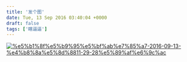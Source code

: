 ```yaml
---
title: '发个图'
date: Tue, 13 Sep 2016 03:40:04 +0000
draft: false
tags: ['瞎逼逼']
---
```


[![%e5%b1%8f%e5%b9%95%e5%bf%ab%e7%85%a7-2016-09-13-%e4%b8%8a%e5%8d%8811-29-28%e5%89%af%e6%9c%ac](http://www.karsa.info/blog/wp-content/uploads/2016/09/屏幕快照-2016-09-13-上午11.29.28副本-300x180.jpg)](http://www.karsa.info/blog/wp-content/uploads/2016/09/屏幕快照-2016-09-13-上午11.29.28副本.jpg)